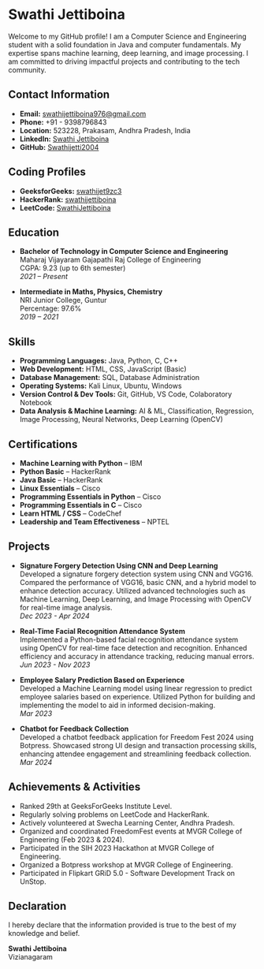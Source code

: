 # Swathi Jettiboina

Welcome to my GitHub profile! I am a Computer Science and Engineering student with a solid foundation in Java and computer fundamentals. My expertise spans machine learning, deep learning, and image processing. I am committed to driving impactful projects and contributing to the tech community.

## Contact Information
- **Email:** [swathijettiboina976@gmail.com](mailto:swathijettiboina976@gmail.com)
- **Phone:** +91 - 9398796843
- **Location:** 523228, Prakasam, Andhra Pradesh, India
- **LinkedIn:** [Swathi Jettiboina](https://www.linkedin.com/in/swathi-jettiboina-252382250/)
- **GitHub:** [Swathijetti2004](https://github.com/Swathijetti2004)

## Coding Profiles
- **GeeksforGeeks:** [swathijet9zc3](https://www.geeksforgeeks.org/user/swathijet9zc3/)
- **HackerRank:** [swathijettiboina](https://www.hackerrank.com/profile/swathijettiboina)
- **LeetCode:** [SwathiJettiboina](https://leetcode.com/u/SwathiJettiboina/)

## Education
- **Bachelor of Technology in Computer Science and Engineering**  
  Maharaj Vijayaram Gajapathi Raj College of Engineering  
  CGPA: 9.23 (up to 6th semester)  
  _2021 – Present_

- **Intermediate in Maths, Physics, Chemistry**  
  NRI Junior College, Guntur  
  Percentage: 97.6%  
  _2019 – 2021_

## Skills
- **Programming Languages:** Java, Python, C, C++
- **Web Development:** HTML, CSS, JavaScript (Basic)
- **Database Management:** SQL, Database Administration
- **Operating Systems:** Kali Linux, Ubuntu, Windows
- **Version Control & Dev Tools:** Git, GitHub, VS Code, Colaboratory Notebook
- **Data Analysis & Machine Learning:** AI & ML, Classification, Regression, Image Processing, Neural Networks, Deep Learning (OpenCV)

## Certifications
- **Machine Learning with Python** – IBM
- **Python Basic** – HackerRank
- **Java Basic** – HackerRank
- **Linux Essentials** – Cisco
- **Programming Essentials in Python** – Cisco
- **Programming Essentials in C** – Cisco
- **Learn HTML / CSS** – CodeChef
- **Leadership and Team Effectiveness** – NPTEL

## Projects
- **Signature Forgery Detection Using CNN and Deep Learning**  
  Developed a signature forgery detection system using CNN and VGG16. Compared the performance of VGG16, basic CNN, and a hybrid model to enhance detection accuracy. Utilized advanced technologies such as Machine Learning, Deep Learning, and Image Processing with OpenCV for real-time image analysis.  
  _Dec 2023 - Apr 2024_

- **Real-Time Facial Recognition Attendance System**  
  Implemented a Python-based facial recognition attendance system using OpenCV for real-time face detection and recognition. Enhanced efficiency and accuracy in attendance tracking, reducing manual errors.  
  _Jun 2023 - Nov 2023_

- **Employee Salary Prediction Based on Experience**  
  Developed a Machine Learning model using linear regression to predict employee salaries based on experience. Utilized Python for building and implementing the model to aid in informed decision-making.  
  _Mar 2023_

- **Chatbot for Feedback Collection**  
  Developed a chatbot feedback application for Freedom Fest 2024 using Botpress. Showcased strong UI design and transaction processing skills, enhancing attendee engagement and streamlining feedback collection.  
  _Mar 2024_

## Achievements & Activities
- Ranked 29th at GeeksForGeeks Institute Level.
- Regularly solving problems on LeetCode and HackerRank.
- Actively volunteered at Swecha Learning Center, Andhra Pradesh.
- Organized and coordinated FreedomFest events at MVGR College of Engineering (Feb 2023 & 2024).
- Participated in the SIH 2023 Hackathon at MVGR College of Engineering.
- Organized a Botpress workshop at MVGR College of Engineering.
- Participated in Flipkart GRiD 5.0 - Software Development Track on UnStop.

## Declaration
I hereby declare that the information provided is true to the best of my knowledge and belief.

**Swathi Jettiboina**  
Vizianagaram
